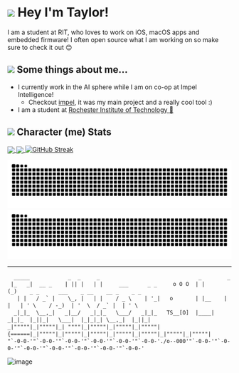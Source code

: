 # <img src="https://media.giphy.com/media/2wh8AaMZ2jtRseDQ3C/giphy.gif" width="35"> Hey I'm Taylor!
I am a student at RIT, who loves to work on iOS, macOS apps and embedded firmware! I often open source what I am working on so make sure to check it out 😊

## <img src="https://media.giphy.com/media/88hQmbBidKbZ4Z63sX/giphy.gif" width="25"/> Some things about me...
- I currently work in the AI sphere while I am on co-op at Impel Intelligence!
  - Checkout [impel](https://x.com/impel_ai), it was my main project and a really cool tool :)
- I am a student at [Rochester Institute of Technology 🐅](https://www.rit.edu/)

##  <img src="https://media.tenor.com/1MFEcgJWwlMAAAAi/vault-boy.gif" width="25"/> Character (me) Stats
<a href="https://github.com/anuraghazra/github-readme-stats">
  <img height=200 align="center" src="https://github-readme-stats-ruby-rho-45.vercel.app/api?username=actuallytaylor&show_icons=true&theme=transparent" />
</a>
<a href="https://github.com/anuraghazra/github-readme-stats">
  <img height=200 align="center" src="https://github-readme-stats-ruby-rho-45.vercel.app/api/top-langs/?username=actuallytaylor&layout=compact&theme=transparent&langs_count=8&card_width=320" />
</a>
<a href="https://git.io/streak-stats">
  <img src="https://streak-stats.demolab.com?user=ActuallyTaylor&theme=transparent&card_width=480&card_height=200" alt="GitHub Streak" />
</a>

<!-- GitHub snake with light and dark mode -->
![Snake eating my GitHub stats](https://raw.githubusercontent.com/ActuallyTaylor/ActuallyTaylor/refs/heads/snake/github-contribution-grid-snake-dark.svg#gh-dark-mode-only)
![Snake eating my GitHub stats](https://raw.githubusercontent.com/ActuallyTaylor/ActuallyTaylor/refs/heads/snake/github-contribution-grid-snake.svg#gh-light-mode-only)

----

```
  _____            _  _     _                               _        _                                           
 |_   _|  __ _    | || |   | |     ___      _ _     o O O  | |      (_)    _ _      ___    _ __    __ _    _ _   
   | |   / _` |    \_, |   | |    / _ \    | '_|   o       | |__    | |   | ' \    / -_)  | '  \  / _` |  | ' \  
  _|_|_  \__,_|   _|__/   _|_|_   \___/   _|_|_   TS__[O]  |____|  _|_|_  |_||_|   \___|  |_|_|_| \__,_|  |_||_| 
_|"""""|_|"""""|_| """"|_|"""""|_|"""""|_|"""""| {======|_|"""""|_|"""""|_|"""""|_|"""""|_|"""""|_|"""""|_|"""""|
"`-0-0-'"`-0-0-'"`-0-0-'"`-0-0-'"`-0-0-'"`-0-0-'./o--000'"`-0-0-'"`-0-0-'"`-0-0-'"`-0-0-'"`-0-0-'"`-0-0-'"`-0-0-'
```
![image](https://github.com/user-attachments/assets/adcee253-fc77-4747-8b71-6d89f490708d)

<!--
### <img src="https://media.giphy.com/media/l41Ym0KvdRlGZwlTa/giphy.gif" width="25"> Open Sourcing my work is one of my favorite things!
#### Personal Open Source
[![Open CAN Monitor](https://github-readme-stats-ruby-rho-45.vercel.app/api/pin?theme=transparent&username=actuallytaylor&repo=OpenCANMonitor)](https://github.com/ActuallyTaylor/OpenCANMonitor)
[![My Person Website](https://github-readme-stats-ruby-rho-45.vercel.app/api/pin?theme=transparent&username=actuallytaylor&repo=Portfolio)](https://github.com/ActuallyTaylor/Portfolio)
[![Open Jellycuts](https://github-readme-stats-ruby-rho-45.vercel.app/api/pin?theme=transparent&username=OpenJelly&repo=Open-Jellycuts)](https://github.com/ActuallyTaylor/Open-Jellycuts)
[![Swift SFSymbols](https://github-readme-stats-ruby-rho-45.vercel.app/api/pin?theme=transparent&username=actuallytaylor&repo=SFSymbols)](https://github.com/ActuallyTaylor/SFSymbols)
[![Hydrogen Reporter](https://github-readme-stats-ruby-rho-45.vercel.app/api/pin?theme=transparent&username=actuallytaylor&repo=HydrogenReporter)](https://github.com/ActuallyTaylor/HydrogenReporter)
[![Firefly](https://github-readme-stats-ruby-rho-45.vercel.app/api/pin?theme=transparent&username=actuallytaylor&repo=Firefly)](https://github.com/ActuallyTaylor/Firefly)

#### School Clubs
At school I am on the [RIT Electric Vehicle Team](https://rit-evt.com/), I work on the Firmware team ensuring that all of the components of the bike can communicate and properly coordinate their actions. The two main projects I have worked on are the HUDL and our CAN abstraction layer.

[![EVT Core](https://github-readme-stats-ruby-rho-45.vercel.app/api/pin?theme=transparent&username=RIT-EVT&repo=EVT-core)](https://github.com/RIT-EVT/EVT-core)
[![HUDL](https://github-readme-stats-ruby-rho-45.vercel.app/api/pin?theme=transparent&username=RIT-EVT&repo=HUDL)](https://github.com/RIT-EVT/HUDL)

#### Work Open Source
[![Accessibiltiy Navigator](https://github-readme-stats-ruby-rho-45.vercel.app/api/pin?theme=transparent&username=impel-intelligence&repo=AccessibilityNavigator)](https://github.com/impel-intelligence/AccessibilityNavigator)
[![MagnitudeDB](https://github-readme-stats-ruby-rho-45.vercel.app/api/pin?theme=transparent&username=impel-intelligence&repo=MagnitudeDB)](https://github.com/impel-intelligence/MagnitudeDB)
[![SLlama](https://github-readme-stats-ruby-rho-45.vercel.app/api/pin?theme=transparent&username=impel-intelligence&repo=SLlama)](https://github.com/impel-intelligence/SLlama)
-->
